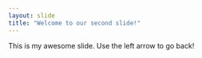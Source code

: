 ```yaml
---
layout: slide
title: "Welcome to our second slide!"
---
```

This is my awesome slide.
Use the left arrow to go back!
